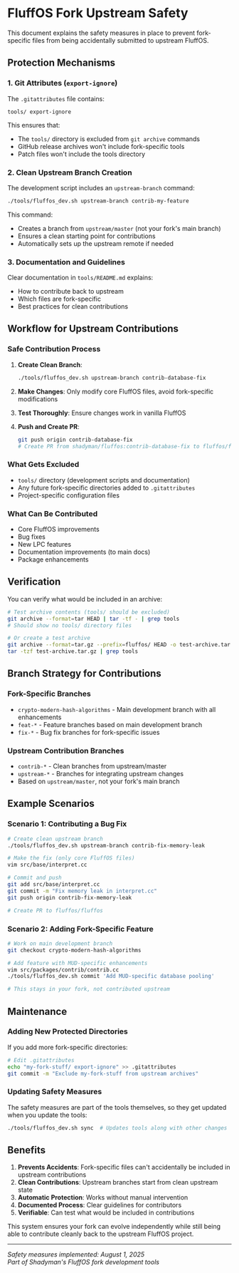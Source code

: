 # FluffOS Fork Upstream Safety

This document explains the safety measures in place to prevent fork-specific files from being accidentally submitted to upstream FluffOS.

## Protection Mechanisms

### 1. Git Attributes (`export-ignore`)

The `.gitattributes` file contains:
```
tools/ export-ignore
```

This ensures that:
- The `tools/` directory is excluded from `git archive` commands
- GitHub release archives won't include fork-specific tools
- Patch files won't include the tools directory

### 2. Clean Upstream Branch Creation

The development script includes an `upstream-branch` command:

```bash
./tools/fluffos_dev.sh upstream-branch contrib-my-feature
```

This command:
- Creates a branch from `upstream/master` (not your fork's main branch)
- Ensures a clean starting point for contributions
- Automatically sets up the upstream remote if needed

### 3. Documentation and Guidelines

Clear documentation in `tools/README.md` explains:
- How to contribute back to upstream
- Which files are fork-specific
- Best practices for clean contributions

## Workflow for Upstream Contributions

### Safe Contribution Process

1. **Create Clean Branch**:
   ```bash
   ./tools/fluffos_dev.sh upstream-branch contrib-database-fix
   ```

2. **Make Changes**: Only modify core FluffOS files, avoid fork-specific modifications

3. **Test Thoroughly**: Ensure changes work in vanilla FluffOS

4. **Push and Create PR**:
   ```bash
   git push origin contrib-database-fix
   # Create PR from shadyman/fluffos:contrib-database-fix to fluffos/fluffos:master
   ```

### What Gets Excluded

- `tools/` directory (development scripts and documentation)
- Any future fork-specific directories added to `.gitattributes`
- Project-specific configuration files

### What Can Be Contributed

- Core FluffOS improvements
- Bug fixes
- New LPC features
- Documentation improvements (to main docs)
- Package enhancements

## Verification

You can verify what would be included in an archive:

```bash
# Test archive contents (tools/ should be excluded)
git archive --format=tar HEAD | tar -tf - | grep tools
# Should show no tools/ directory files

# Or create a test archive
git archive --format=tar.gz --prefix=fluffos/ HEAD -o test-archive.tar.gz
tar -tzf test-archive.tar.gz | grep tools
```

## Branch Strategy for Contributions

### Fork-Specific Branches
- `crypto-modern-hash-algorithms` - Main development branch with all enhancements
- `feat-*` - Feature branches based on main development branch
- `fix-*` - Bug fix branches for fork-specific issues

### Upstream Contribution Branches
- `contrib-*` - Clean branches from upstream/master
- `upstream-*` - Branches for integrating upstream changes
- Based on `upstream/master`, not your fork's main branch

## Example Scenarios

### Scenario 1: Contributing a Bug Fix

```bash
# Create clean upstream branch
./tools/fluffos_dev.sh upstream-branch contrib-fix-memory-leak

# Make the fix (only core FluffOS files)
vim src/base/interpret.cc

# Commit and push
git add src/base/interpret.cc
git commit -m "Fix memory leak in interpret.cc"
git push origin contrib-fix-memory-leak

# Create PR to fluffos/fluffos
```

### Scenario 2: Adding Fork-Specific Feature

```bash
# Work on main development branch
git checkout crypto-modern-hash-algorithms

# Add feature with MUD-specific enhancements
vim src/packages/contrib/contrib.cc
./tools/fluffos_dev.sh commit 'Add MUD-specific database pooling'

# This stays in your fork, not contributed upstream
```

## Maintenance

### Adding New Protected Directories

If you add more fork-specific directories:

```bash
# Edit .gitattributes
echo "my-fork-stuff/ export-ignore" >> .gitattributes
git commit -m "Exclude my-fork-stuff from upstream archives"
```

### Updating Safety Measures

The safety measures are part of the tools themselves, so they get updated when you update the tools:

```bash
./tools/fluffos_dev.sh sync  # Updates tools along with other changes
```

## Benefits

1. **Prevents Accidents**: Fork-specific files can't accidentally be included in upstream contributions
2. **Clean Contributions**: Upstream branches start from clean upstream state
3. **Automatic Protection**: Works without manual intervention
4. **Documented Process**: Clear guidelines for contributors
5. **Verifiable**: Can test what would be included in contributions

This system ensures your fork can evolve independently while still being able to contribute cleanly back to the upstream FluffOS project.

---

*Safety measures implemented: August 1, 2025*  
*Part of Shadyman's FluffOS fork development tools*
